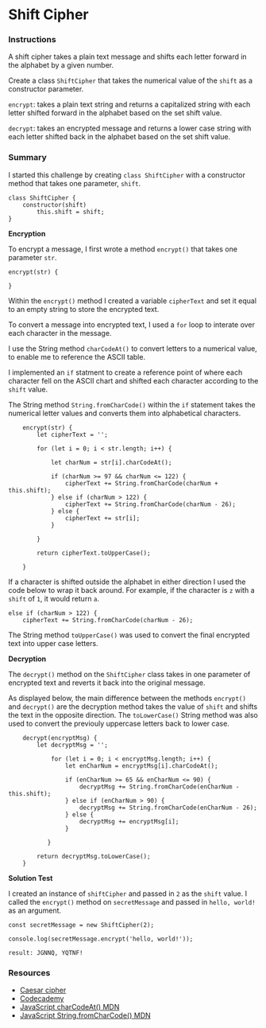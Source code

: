 # Shift Cipher

### Instructions

A shift cipher takes a plain text message and shifts each letter forward in the alphabet by a given number.

Create a class `ShiftCipher` that takes the numerical value of the `shift` as a constructor parameter.

`encrypt`: takes a plain text string and returns a capitalized string with each letter shifted forward in the alphabet based on the set shift value.

`decrypt`: takes an encrypted message and returns a lower case string with each letter shifted back in the alphabet based on the set shift value.

### Summary

I started this challenge by creating `class ShiftCipher` with a constructor method that takes one parameter, `shift`.

```
class ShiftCipher {
    constructor(shift)
        this.shift = shift;
}
```
**Encryption**

To encrypt a message, I first wrote a method `encrypt()` that takes one parameter `str`.

```
encrypt(str) {

}
```

Within the `encrypt()` method I created a variable `cipherText` and set it equal to an empty string to store the encrypted text.

To convert a message into encrypted text, I used a `for` loop to interate over each character in the message.

I use the String method `charCodeAt()` to convert letters to a numerical value, to enable me to reference the ASCII table.

I implemented an `if` statment to create a reference point of where each character fell on the ASCII chart and shifted each character according to the `shift` value.

The String method `String.fromCharCode()` within the `if` statement takes the numerical letter values and converts them into alphabetical characters.

```
    encrypt(str) {
        let cipherText = '';

        for (let i = 0; i < str.length; i++) {

            let charNum = str[i].charCodeAt();

            if (charNum >= 97 && charNum <= 122) {
                cipherText += String.fromCharCode(charNum + this.shift);
            } else if (charNum > 122) {
                cipherText += String.fromCharCode(charNum - 26);
            } else {
                cipherText += str[i];
            }
            
        }
        
        return cipherText.toUpperCase();

    }
```

If a character is shifted outside the alphabet in either direction I used the code below to wrap it back around. For example, if the character is `z` with a `shift` of `1`, it would return `a`.

```
else if (charNum > 122) {
    cipherText += String.fromCharCode(charNum - 26);
```

The String method `toUpperCase()` was used to convert the final encrypted text into upper case letters.

**Decryption**

The `decrypt()` method on the `ShiftCipher` class takes in one parameter of encrypted text and reverts it back into the original message.

As displayed below, the main difference between the methods `encrypt()` and `decrypt()` are the decryption method takes the value of `shift` and shifts the text in the opposite direction. The `toLowerCase()` String method was also used to convert the previouly uppercase letters back to lower case.

```
    decrypt(encryptMsg) {
        let decryptMsg = '';

            for (let i = 0; i < encryptMsg.length; i++) {
                let enCharNum = encryptMsg[i].charCodeAt();

                if (enCharNum >= 65 && enCharNum <= 90) {
                    decryptMsg += String.fromCharCode(enCharNum - this.shift);
                } else if (enCharNum > 90) {
                    decryptMsg += String.fromCharCode(enCharNum - 26);
                } else {
                    decryptMsg += encryptMsg[i];
                }

           }

        return decryptMsg.toLowerCase();
    }
```



**Solution Test**

I created an instance of `shiftCipher` and passed in `2` as the `shift` value. I called the `encrypt()` method on `secretMessage` and passed in `hello, world!` as an argument.

```
const secretMessage = new ShiftCipher(2);

console.log(secretMessage.encrypt('hello, world!'));

result: JGNNQ, YQTNF!
```



### Resources 

- [Caesar cipher](https://en.wikipedia.org/wiki/Caesar_cipher)
- [Codecademy](https://www.codecademy.com/)
- [JavaScript charCodeAt() MDN](https://developer.mozilla.org/en-US/docs/Web/JavaScript/Reference/Global_Objects/String/charCodeAt)
- [JavaScript String.fromCharCode() MDN](https://developer.mozilla.org/en-US/docs/Web/JavaScript/Reference/Global_Objects/String/fromCharCode)
